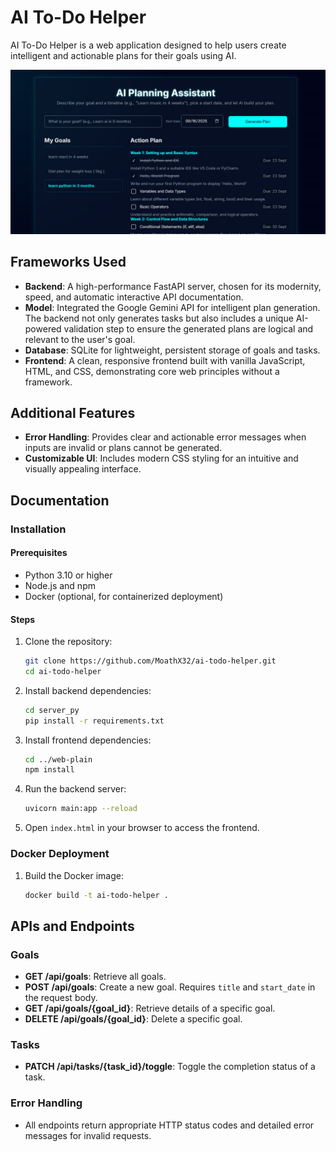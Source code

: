# AI To-Do Helper

AI To-Do Helper is a web application designed to help users create intelligent and actionable plans for their goals using AI.

![Active Screenshot](Active.png)

## Frameworks Used

- **Backend**: A high-performance FastAPI server, chosen for its modernity, speed, and automatic interactive API documentation.
- **Model**: Integrated the Google Gemini API for intelligent plan generation. The backend not only generates tasks but also includes a unique AI-powered validation step to ensure the generated plans are logical and relevant to the user's goal.
- **Database**: SQLite for lightweight, persistent storage of goals and tasks.
- **Frontend**: A clean, responsive frontend built with vanilla JavaScript, HTML, and CSS, demonstrating core web principles without a framework.

## Additional Features
- **Error Handling**: Provides clear and actionable error messages when inputs are invalid or plans cannot be generated.
- **Customizable UI**: Includes modern CSS styling for an intuitive and visually appealing interface.

## Documentation

### Installation

#### Prerequisites
- Python 3.10 or higher
- Node.js and npm
- Docker (optional, for containerized deployment)

#### Steps
1. Clone the repository:
   ```bash
   git clone https://github.com/MoathX32/ai-todo-helper.git
   cd ai-todo-helper
   ```

2. Install backend dependencies:
   ```bash
   cd server_py
   pip install -r requirements.txt
   ```

3. Install frontend dependencies:
   ```bash
   cd ../web-plain
   npm install
   ```

4. Run the backend server:
   ```bash
   uvicorn main:app --reload
   ```

5. Open `index.html` in your browser to access the frontend.

### Docker Deployment
1. Build the Docker image:
   ```bash
   docker build -t ai-todo-helper .
   ```

## APIs and Endpoints

### Goals
- **GET /api/goals**: Retrieve all goals.
- **POST /api/goals**: Create a new goal. Requires `title` and `start_date` in the request body.
- **GET /api/goals/{goal_id}**: Retrieve details of a specific goal.
- **DELETE /api/goals/{goal_id}**: Delete a specific goal.

### Tasks
- **PATCH /api/tasks/{task_id}/toggle**: Toggle the completion status of a task.

### Error Handling
- All endpoints return appropriate HTTP status codes and detailed error messages for invalid requests.
